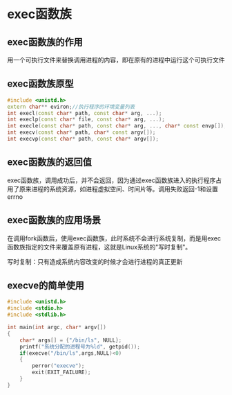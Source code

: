 # exec函数族
## exec函数族的作用

用一个可执行文件来替换调用进程的内容，即在原有的进程中运行这个可执行文件

## exec函数族原型

```c++
#include <unistd.h>
extern char** eviron;//执行程序的环境变量列表
int execl(const char* path, const char* arg, ...);
int execlp(const char* file, const char* arg, ...);
int execle(const char* path, const char* arg, ..., char* const envp[]);
int execv(const char* path, char* const argv[]);
int execvp(const char* path, const char* argv[]);
```
## exec函数族的返回值

exec函数族，调用成功后，并不会返回，因为通过exec函数族进入的执行程序占用了原来进程的系统资源，如进程虚拟空间、时间片等。调用失败返回-1和设置errno

## exec函数族的应用场景

在调用fork函数后，使用exec函数族，此时系统不会进行系统复制，而是用exec函数族指定的文件来覆盖原有进程，这就是Linux系统的"写时复制"。

写时复制：只有造成系统内容改变的时候才会进行进程的真正更新

## execve的简单使用

```c
#include <unistd.h>
#include <stdio.h>
#include <stdlib.h>

int main(int argc, char* argv[])
{
    char* args[] = {"/bin/ls", NULL};
    printf("系统分配的进程号为%ld", getpid());
    if(execve("/bin/ls",args,NULL)<0)
    {
        perror("execve");
        exit(EXIT_FAILURE);
    }
}
```

